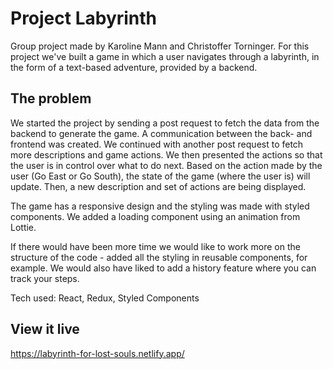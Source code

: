 # Project Labyrinth

Group project made by Karoline Mann and Christoffer Torninger. 
For this project we've built a game in which a user navigates through a labyrinth, in the form of a text-based adventure, provided by a backend.

## The problem

We started the project by sending a post request to fetch the data from the backend to generate the game. A communication between the back- and frontend was created. We continued with another post request to fetch more descriptions and game actions. We then presented the actions so that the user is in control over what to do next. Based on the action made by the user (Go East or Go South), the state of the game (where the user is) will update. Then, a new description and set of actions are being displayed.

The game has a responsive design and the styling was made with styled components. We added a loading component using an animation from Lottie.

If there would have been more time we would like to work more on the structure of the code - added all the styling in reusable components, for example. We would also have liked to add a history feature where you can track your steps.

Tech used: React, Redux, Styled Components

## View it live

https://labyrinth-for-lost-souls.netlify.app/

